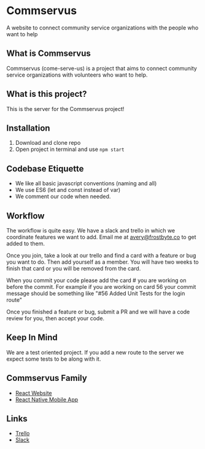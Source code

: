 # Commservus
A website to connect community service organizations with the people who want to help

## What is Commservus
Commservus (come-serve-us) is a project that aims to connect community
service organizations with volunteers who want to help. 

## What is this project?
This is the server for the Commservus project!

## Installation
1. Download and clone repo
2. Open project in terminal and use `npm start`


## Codebase Etiquette
* We like all basic javascript conventions (naming and all)
* We use ES6 (let and const instead of var)
* We comment our code when needed.  

## Workflow
The workflow is quite easy. We have a slack and trello in which we 
coordinate features we want to add. Email me at avery@frostbyte.co
to get added to them.  

Once you join, take a look at our trello and find a card with a 
feature or bug you want to do. Then add yourself as a member. You
will have two weeks to finish that card or you will be removed from
the card.

When you commit your code please add the card # you are working on
before the commit. For example if you are working on card 56 your
commit message should be something like "#56 Added Unit Tests for
the login route" 

Once you finished a feature or bug, submit a PR and we will have
a code review for you, then accept your code. 

## Keep In Mind
We are a test oriented project. If you add a new route to the server
we expect some tests to be along with it. 

## Commservus Family 
* [React Website](https://github.com/Avery246813579/Commservus-React)
* [React Native Mobile App]()

## Links
* [Trello](https://trello.com/b/keWCtvgJ/commservus)
* [Slack](https://commservus.slack.com/)